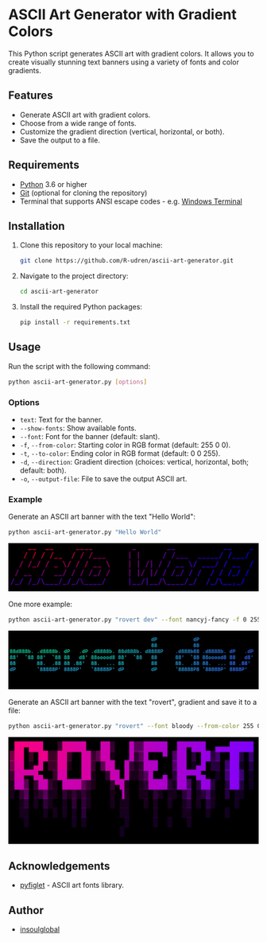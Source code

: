 # ASCII Art Generator with Gradient Colors

This Python script generates ASCII art with gradient colors. It allows you to create visually stunning text banners
using a variety of fonts and color gradients.

## Features

- Generate ASCII art with gradient colors.
- Choose from a wide range of fonts.
- Customize the gradient direction (vertical, horizontal, or both).
- Save the output to a file.

## Requirements

- [Python](https://www.python.org/downloads/) 3.6 or higher
- [Git](https://git-scm.com/) (optional for cloning the repository)
- Terminal that supports ANSI escape codes - e.g. [Windows Terminal](https://github.com/microsoft/terminal)

## Installation

1. Clone this repository to your local machine:

   ```bash
   git clone https://github.com/R-udren/ascii-art-generator.git
   ```

2. Navigate to the project directory:

   ```bash
   cd ascii-art-generator
   ```

3. Install the required Python packages:

   ```bash
   pip install -r requirements.txt
   ```

## Usage

Run the script with the following command:

```bash
python ascii-art-generator.py [options]
```

### Options

- `text`: Text for the banner.
- `--show-fonts`: Show available fonts.
- `--font`: Font for the banner (default: slant).
- `-f`, `--from-color`: Starting color in RGB format (default: 255 0 0).
- `-t`, `--to-color`: Ending color in RGB format (default: 0 0 255).
- `-d`, `--direction`: Gradient direction (choices: vertical, horizontal, both; default: both).
- `-o`, `--output-file`: File to save the output ASCII art.

### Example

Generate an ASCII art banner with the text "Hello World":

```bash
python ascii-art-generator.py "Hello World"
```

[![Hello World](images/hello_world.png)](images/hello_world.png)

One more example:

```bash
python ascii-art-generator.py "rovert dev" --font nancyj-fancy -f 0 255 125 -t 50 100 255
```

[![rovert dev](images/dev.png)](images/dev.png)

Generate an ASCII art banner with the text "rovert", gradient and save it to a file:

```bash
python ascii-art-generator.py "rovert" --font bloody --from-color 255 0 125 --to-color 125 0 255 -d both -o banner.txt
```

[![rovert](images/rovert.png)](images/rovert.png)

## Acknowledgements

- [pyfiglet](https://github.com/pwaller/pyfiglet) - ASCII art fonts library.

## Author

- [insoulglobal](https://github.com/R-udren)
